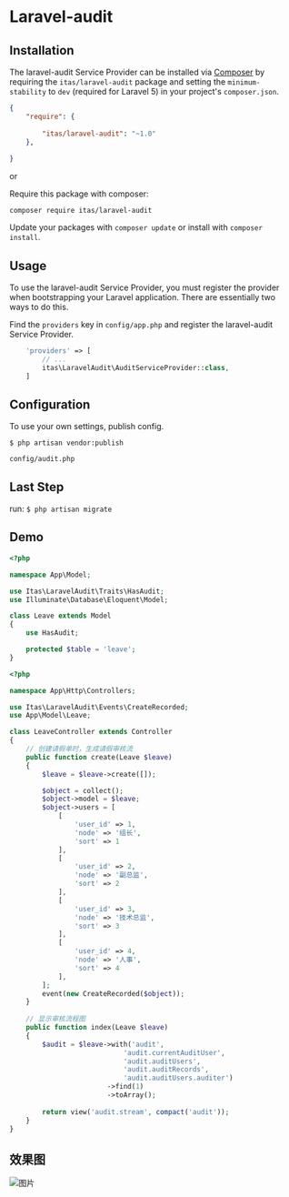 # Laravel-audit

## Installation

The laravel-audit Service Provider can be installed via [Composer](http://getcomposer.org) by requiring the
`itas/laravel-audit` package and setting the `minimum-stability` to `dev` (required for Laravel 5) in your
project's `composer.json`.

```json
{
    "require": {
       
        "itas/laravel-audit": "~1.0"
    },
   
}
```

or

Require this package with composer:
```
composer require itas/laravel-audit 
```

Update your packages with ```composer update``` or install with ```composer install```.



## Usage

To use the laravel-audit Service Provider, you must register the provider when bootstrapping your Laravel application. There are
essentially two ways to do this.

Find the `providers` key in `config/app.php` and register the laravel-audit Service Provider.

```php
    'providers' => [
        // ...
        itas\LaravelAudit\AuditServiceProvider::class,
    ]
```

## Configuration

To use your own settings, publish config.

```$ php artisan vendor:publish```

`config/audit.php`


## Last Step
run:
```$ php artisan migrate```


## Demo
```php
<?php

namespace App\Model;

use Itas\LaravelAudit\Traits\HasAudit;
use Illuminate\Database\Eloquent\Model;

class Leave extends Model
{
    use HasAudit;

    protected $table = 'leave';
}

```

```php
<?php

namespace App\Http\Controllers;

use Itas\LaravelAudit\Events\CreateRecorded;
use App\Model\Leave;

class LeaveController extends Controller
{
    // 创建请假单时，生成请假审核流
    public function create(Leave $leave)
    {
        $leave = $leave->create([]);

        $object = collect();
        $object->model = $leave;
        $object->users = [
            [
                'user_id' => 1,
                'node' => '组长',
                'sort' => 1
            ],
            [
                'user_id' => 2,
                'node' => '副总监',
                'sort' => 2
            ],
            [
                'user_id' => 3,
                'node' => '技术总监',
                'sort' => 3
            ],
            [
                'user_id' => 4,
                'node' => '人事',
                'sort' => 4
            ],
        ];
        event(new CreateRecorded($object));
    }
    
    // 显示审核流程图
    public function index(Leave $leave)
    {
        $audit = $leave->with('audit', 
                            'audit.currentAuditUser', 
                            'audit.auditUsers', 
                            'audit.auditRecords', 
                            'audit.auditUsers.auditer')
                        ->find(1)
                        ->toArray();
        
        return view('audit.stream', compact('audit'));
    }
}

```

## 效果图
![图片](https://thumbnail0.baidupcs.com/thumbnail/1b2d8a7ec188c3b4ca01e577d27bae0d?fid=3173254733-250528-106465622124692&time=1550462400&rt=sh&sign=FDTAER-DCb740ccc5511e5e8fedcff06b081203-2QwCWtmJhRv3hSbyo2D8UIRGsqk%3D&expires=8h&chkv=0&chkbd=0&chkpc=&dp-logid=1124895284498775600&dp-callid=0&size=c710_u400&quality=100&vuk=-&ft=video)
